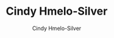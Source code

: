 ---
layout: leaf-node
title: "Cindy Hmelo-Silver"
title-url: "http://education.indiana.edu/dotnetforms/Profile.aspx?u=chmelosi"
author: [ "Cindy Hmelo-Silver" ]
groups: [ "pedagogical-styles" ]
categories: [ "problem-based-learning" ]
topics: [ "biographies" ]
summary: >
  Professor at the school of education at Indiana University Bloomington.
cite: >
  
pub-date: 
added_date: 2017-04-28
resource-type: external-page
---